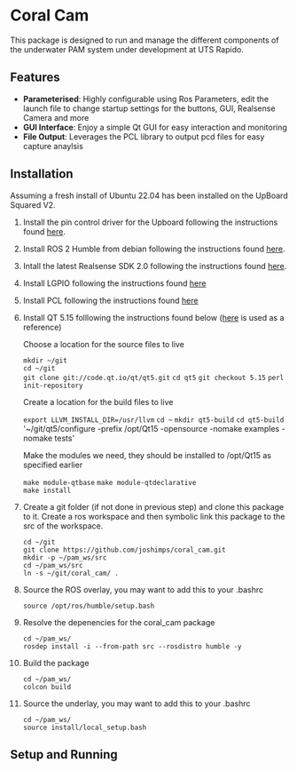 # Coral Cam
This package is designed to run and manage the different components of the underwater PAM system under development at UTS Rapido. 

## Features

- **Parameterised**: Highly configurable using Ros Parameters, edit the launch file to change startup settings for the buttons, GUI, Realsense Camera and more
- **GUI Interface**: Enjoy a simple Qt GUI for easy interaction and monitoring
- **File Output**: Leverages the PCL library to output pcd files for easy capture anaylsis

## Installation
Assuming a fresh install of Ubuntu 22.04 has been installed on the UpBoard Squared V2.

1. Install the pin control driver for the Upboard following the instructions found [here](https://github.com/up-division/pinctrl-upboard).
   
2. Install ROS 2 Humble from debian following the instructions found [here](https://docs.ros.org/en/humble/Installation/Ubuntu-Install-Debians.html#id2).

3. Intall the latest Realsense SDK 2.0 following the instructions found [here](https://github.com/IntelRealSense/librealsense/blob/master/doc/distribution_linux.md).

4. Install LGPIO following the instructions found [here](https://abyz.me.uk/lg/download.html)
   
5. Install PCL following the instructions found [here](https://pointclouds.org/downloads/#linux)

6. Install QT 5.15 folllowing the instructions found below ([here](https://wiki.qt.io/Building_Qt_5_from_Git#Getting_the_source_code) is used as a reference)

   Choose a location for the source files to live

   `mkdir ~/git` \
   `cd ~/git` \
   `git clone git://code.qt.io/qt/qt5.git`
   `cd qt5`
   `git checkout 5.15`
   `perl init-repository`

   Create a location for the build files to live
   
   `export LLVM_INSTALL_DIR=/usr/llvm`
   `cd ~`
   `mkdir qt5-build`
   `cd qt5-build`
   '~/git/qt5/configure -prefix /opt/Qt15 -opensource -nomake examples -nomake tests'

   Make the modules we need, they should be installed to /opt/Qt15 as specified earlier

   `make module-qtbase`
   `make module-qtdeclarative` \
   `make install`
   
   
7. Create a git folder (if not done in previous step) and clone this package to it. Create a ros workspace and then symbolic link this package to the src of the workspace.

   `cd ~/git` \
   `git clone https://github.com/joshimps/coral_cam.git` \
   `mkdir -p ~/pam_ws/src` \
   `cd ~/pam_ws/src` \
   `ln -s ~/git/coral_cam/ .` 

8. Source the ROS overlay, you may want to add this to your .bashrc

    `source /opt/ros/humble/setup.bash` 
   
9. Resolve the depenencies for the coral_cam package

   `cd ~/pam_ws/` \
   `rosdep install -i --from-path src --rosdistro humble -y`

10. Build the package

    `cd ~/pam_ws/` \
    `colcon build`

11. Source the underlay, you may want to add this to your .bashrc

    `cd ~/pam_ws/` \
    `source install/local_setup.bash`
   
## Setup and Running


